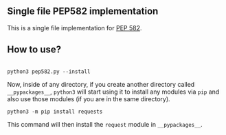 ## Single file PEP582 implementation




This is a single file implementation for [PEP 582](https://www.python.org/dev/peps/pep-0582/).

## How to use?


```

python3 pep582.py --install
```

Now, inside of any directory, if you create  another directory called `__pypackages__`, `python3`
will start using it to install any modules via `pip` and also use those modules (if you are in the same directory).

```
python3 -m pip install requests
```

This command will then install the `request` module in `__pypackages__`.

